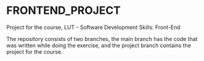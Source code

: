 ﻿# FRONTEND_PROJECT

Project for the course, LUT - Software Development Skills: Front-End

The repository consists of two branches, the main branch has the code that was written while doing the
exercise, and the project branch contains the project for the course.
